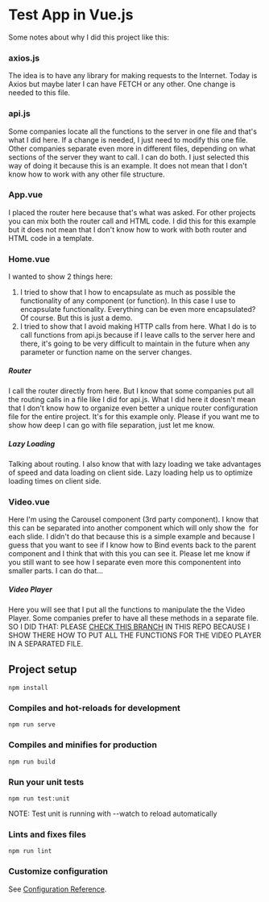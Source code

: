 # Test App in Vue.js

Some notes about why I did this project like this:

### axios.js
The idea is to have any library for making requests to the Internet. Today is Axios but maybe later I can have FETCH or any other. One change is needed to this file.

### api.js
Some companies locate all the functions to the server in one file and that's what I did here. 
If a change is needed, I just need to modify this one file.
Other companies separate even more in different files, depending on what sections of the server they want to call. I can do both. I just selected this way of doing it because this is an example. It does not mean that I don't know how to work with any other file structure.

### App.vue
I placed the router here because that's what was asked. For other projects you can mix both the router call and HTML code. I did this for this example but it does not mean that I don't know how to work with both router and HTML code in a template.

### Home.vue
I wanted to show 2 things here:
1. I tried to show that I how to encapsulate as much as possible the functionality of any component (or function). In this case I use <Carousel /> to encapsulate functionality. Everything can be even more encapsulated? Of course. But this is just a demo. 
2. I tried to show that I avoid making HTTP calls from here. What I do is to call functions from api.js because if I leave calls to the server here and there, it's going to be very difficult to maintain in the future when any parameter or function name on the server changes.

##### Router
I call the router directly from here. But I know that some companies put all the routing calls in a file like I did for api.js. What I did here it doesn't mean that I don't know how to organize even better a unique router configuration file for the entire project. It's for this example only. Please if you want me to show how deep I can go with file separation, just let me know.

##### Lazy Loading
Talking about routing. I also know that with lazy loading we take advantages of speed and data loading on client side. Lazy loading help us to optimize loading times on client side. 

### Video.vue
Here I'm using the Carousel component (3rd party component). I know that this can be separated into another component which will only show the <img /> for each slide. I didn't do that because this is a simple example and because I guess that you want to see if I know how to Bind events back to the parent component and I think that with this you can see it. Please let me know if you still want to see how I separate even more this componentent into smaller parts. I can do that...

##### Video Player
Here you will see that I put all the functions to manipulate the the Video Player. Some companies prefer to have all these methods in a separate file. SO I DID THAT: PLEASE [CHECK THIS BRANCH](https://github.com/warodri/robert-test/tree/videoplayer-functions-in-separate-file) IN THIS REPO BECAUSE I
SHOW THERE HOW TO PUT ALL THE FUNCTIONS FOR THE VIDEO PLAYER IN A SEPARATED FILE.


## Project setup
```
npm install
```

### Compiles and hot-reloads for development
```
npm run serve
```

### Compiles and minifies for production
```
npm run build
```

### Run your unit tests
```
npm run test:unit
```
NOTE: Test unit is running with --watch to reload automatically

### Lints and fixes files
```
npm run lint
```

### Customize configuration
See [Configuration Reference](https://cli.vuejs.org/config/).
